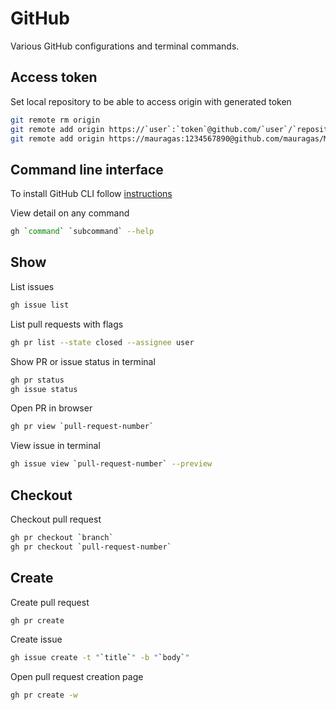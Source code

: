 # GitHub

Various GitHub configurations and terminal commands.

## Access token

Set local repository to be able to access origin with generated token

```bash
git remote rm origin
git remote add origin https://`user`:`token`@github.com/`user`/`repository`.git
git remote add origin https://mauragas:1234567890@github.com/mauragas/Mauragas.github.io.git
```

## Command line interface

To install GitHub CLI follow [instructions](https://cli.github.com/manual/installation) 

View detail on any command

```bash
gh `command` `subcommand` --help
```

## Show

List issues

```bash
gh issue list
```

List pull requests with flags

```bash
gh pr list --state closed --assignee user
```

Show PR or issue status in terminal

```bash
gh pr status
gh issue status
```

Open PR in browser

```bash
gh pr view `pull-request-number`
```

View issue in terminal

```bash
gh issue view `pull-request-number` --preview
```

## Checkout

Checkout pull request

```bash
gh pr checkout `branch`
gh pr checkout `pull-request-number`
```

## Create

Create pull request

```bash
gh pr create
```

Create issue

```bash
gh issue create -t "`title`" -b "`body`"
```

Open pull request creation page

```bash
gh pr create -w
```
